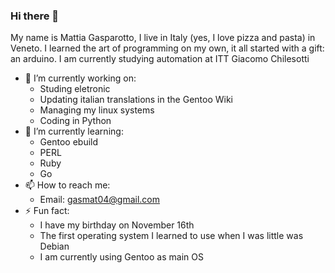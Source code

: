### Hi there 👋
My name is Mattia Gasparotto, I live in Italy (yes, I love pizza and pasta) in Veneto. I learned the art of programming on my own, it all started with a gift: an arduino.
I am currently studying automation at ITT Giacomo Chilesotti

- 🔭 I’m currently working on:
  - Studing eletronic
  - Updating italian translations in the Gentoo Wiki
  - Managing my linux systems
  - Coding in Python
- 🌱 I’m currently learning:
  - Gentoo ebuild
  - PERL
  - Ruby
  - Go
- 📫 How to reach me:
  - Email: gasmat04@gmail.com
- ⚡ Fun fact:
  - I have my birthday on November 16th
  - The first operating system I learned to use when I was little was Debian
  - I am currently using Gentoo as main OS
